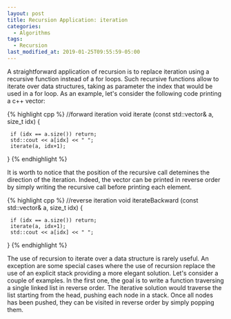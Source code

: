 ```yaml
---
layout: post
title: Recursion Application: iteration
categories:
  - Algorithms
tags:
  - Recursion
last_modified_at: 2019-01-25T09:55:59-05:00
---
```


A straightforward application of recursion is to replace iteration using a recursive function instead of a for loops. Such recursive functions allow to iterate over data structures, taking as parameter the index that would be used in a for loop. As an example, let's consider the following code printing a c++ vector:

{% highlight cpp %}
//forward iteration
void iterate (const std::vector& a, size_t idx) {

     if (idx == a.size()) return;
     std::cout << a[idx] << " ";
     iterate(a, idx+1);
}
{% endhighlight %}

It is worth to notice that the position of the recursive call detemines the direction of the iteration. Indeed, the vector can be printed in reverse order by simply writing the recursive call before printing each element.

{% highlight cpp %}
//reverse iteration
void iterateBackward (const std::vector& a, size_t idx) {

     if (idx == a.size()) return;
     iterate(a, idx+1);
     std::cout << a[idx] << " ";
}
{% endhighlight %}

The use of recursion to iterate over a data structure is rarely useful. An exception are some special cases where the use of recursion replace the use of an explicit stack providing a more elegant solution. Let's consider a couple of examples. In the first one, the goal is to write a function traversing a single linked list in reverse order. The iterative solution would traverse the list starting from the head, pushing each node in a stack. Once all nodes has been pushed, they can be visited in reverse order by simply popping them.